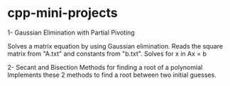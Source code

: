 # cpp-mini-projects
1- Gaussian Elimination with Partial Pivoting

Solves a matrix equation by using Gaussian elimination. Reads the square matrix from "A.txt" and constants from "b.txt".
Solves for x in Ax = b

2- Secant and Bisection Methods for finding a root of a polynomial
Implements these 2 methods to find a root between two initial guesses.
